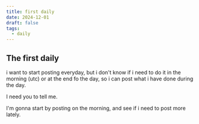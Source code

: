 ```yaml
---
title: first daily
date: 2024-12-01
draft: false
tags:
  - daily
---
```

## The first daily

i want to start posting everyday, but i don't know if i need to do it in the morning (utc) or at the end fo the day, so i can post what i have done during the day.

I need you to tell me.

I'm gonna start by posting on the morning, and see if i need to post more lately.